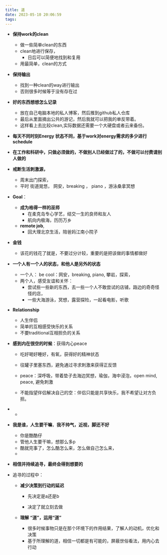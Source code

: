 ```yaml
---
title: 道
date: 2023-05-10 20:06:59
tags:
---
```




- **保持work的clean**

  - 做一些简单clean的东西
  - clean地进行保存，
    - 日后可以简便地找到和复用
  - 用最简单，clean的方式

  

- **保持输出**
  - 找到一种clean的way进行输出
  - 否则很多时候等于没有存在过



- **好的东西想想怎么记录**
  - 放在自己电脑本地的私人博客，然后推到github私人仓库
  - 最后从里面摘出公共的游记，然后我就可以把我的单反带着。
  - 这样看上去比较clean,实际数据还需要一个大硬盘或者云来备份。







- **每天不同时刻Energy 状态不同，基于work对energy需求的多少进行schedule**



- **在工作和科研中，只做必须做的，不做别人已经做过了的，不做可以付费请别人做的**





- **戒断生活刺激源，**
  - 周末出门探索，
  - 平时 街道晃悠， 网安，breaking ， piano ，游泳桑拿冥想





- **Goal**：
  - **成为格得一样的巫师**
    - 在柔克岛专心学艺，结交一生的良师和友人
    - 航向内极海，历历万乡
  - **remote job**, 
    - 回大理北京生活，陪爸妈江南小院子



- **金钱**
  - 该花的钱花了就是，不要过分计较，重要的是把该做的事情都做好



- **一个人有一个人的状态，和他人是另外的状态**

  - 一个人： be cool：网安，breaking, piano, 攀岩，探索，
  - 两个人，感受友谊和关怀：
    - 尝试些一些新的东西，去一些一个人不敢尝试的店铺，路边的奇奇怪怪的店，
    - 一些大海游泳，冥想，露营探险，一起看电影，听歌

  

- **Relationship**

  - 人生伴侣
  - 简单的互相感受快乐的关系
  - 不要traditional互相担负的关系

  

  

- **感到内在很空的时候**：获得内心peace

  - 吃好喝好睡好，有氧，获得好的精神状态

  - 往罐子里塞东西，避免通过寻求刺激来获得正反馈

  - peace：深呼吸，带着垫子去海边冥想，瑜伽，海中浸泡，open mind, peace, 避免刺激

  - 不能指望伴侣解决自己的空：伴侣只能是共享快乐，我不希望让对方负担。

    

- - 

  

- **我是谁，人生要干嘛**，**我不帅气，近视，脚还不好**

  - 你是酷酷仔
  - 管他人生要干嘛，想那么多p
  - 酷就完事了，怎么酷怎么来，怎么做自己怎么来，
  - 

  

  




- **相信并持续追寻，最终会得到想要的**

- 追寻的过程中：

  - **减少决策到行动的延迟**

    - 先决定是a还是b

    - 决定了就立刻去做

  - **理解 “道”，运用“道”**

    - 很多时候事物只是在那个环境下的作用结果，了解人的动机，优化和决策
    - 基于所理解的道，相信一切都是有可能的，屏蔽世俗看法，用内心去行动



